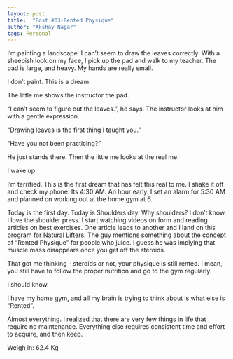 ```yaml
---
layout: post
title:  "Post #03-Rented Physique"
author: "Akshay Nagar"
tags: Personal
---
```


I’m painting a landscape. I can’t seem to draw the leaves correctly. With a sheepish look on my face, I pick up the pad and walk to my teacher. The pad is large, and heavy. My hands are really small.

I don’t paint. This is a dream.

The little me shows the instructor the pad.

“I can’t seem to figure out the leaves.”, he says. The instructor looks at him with a gentle expression.

“Drawing leaves is the first thing I taught you.”

“Have you not been practicing?”

He just stands there. Then the little me looks at the real me.

I wake up.

I’m terrified. This is the first dream that has felt this real to me. I shake it off and check my phone. Its 4:30 AM. An hour early. I set an alarm for 5:30 AM and planned on working out at the home gym at 6.

Today is the first day. Today is Shoulders day. Why shoulders? I don’t know. I love the shoulder press. I start watching videos on form and reading articles on best exercises. One article leads to another and I land on this program for Natural Lifters. The guy mentions something about the concept of “Rented Physique” for people who juice. I guess he was implying that muscle mass disappears once you get off the steroids.

That got me thinking - steroids or not, your physique is still rented. I mean, you still have to follow the proper nutrition and go to the gym regularly.

I should know.

I have my home gym, and all my brain is trying to think about is what else is “Rented”.

Almost everything. I realized that there are very few things in life that require no maintenance. Everything else requires consistent time and effort to acquire, and then keep.

Weigh in: 62.4 Kg
